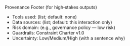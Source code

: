 Provenance Footer (for high‑stakes outputs)

- Tools used: (list; default: none)
- Data sources: (list; default: this interaction only)
- Risk domain: (e.g., governance policy — low risk)
- Guardrails: Constraint Charter v1.0
- Uncertainty: Low/Medium/High (with a sentence why)
